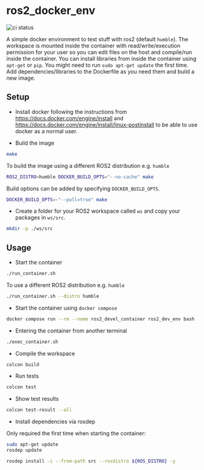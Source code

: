# ros2_docker_env

![ci status](https://github.com/f-fl0/ros2_docker_env/workflows/ci/badge.svg)

A simple docker environment to test stuff with ros2 (default `humble`). The workspace is mounted inside the container with
read/write/execution permission for your user so you can edit files on the host and compile/run inside the container.
You can install libraries from inside the container using `apt-get` or `pip`. You might need to run `sudo apt-get update`
the first time. Add dependencies/libraries to the Dockerfile as you need them and build a new image.

## Setup

* Install docker following the instructions from <https://docs.docker.com/engine/install>
and <https://docs.docker.com/engine/install/linux-postinstall> to be able to use docker as a normal user.

* Build the image

```bash
make
```

To build the image using a different ROS2 distribution e.g. `humble`

```bash
ROS2_DISTRO=humble DOCKER_BUILD_OPTS="--no-cache" make
```

Build options can be added by specifying `DOCKER_BUILD_OPTS`.

```bash
DOCKER_BUILD_OPTS=-"--pull=true" make
```

* Create a folder for your ROS2 workspace called `ws` and copy your packages in `ws/src`.

```bash
mkdir -p ./ws/src
```

## Usage

* Start the container

```bash
./run_container.sh
```

To use a different ROS2 distribution e.g. `humble`

```bash
./run_container.sh --distro humble
```

* Start the container using `docker compose`

```bash
docker compose run --rm --name ros2_devel_container ros2_dev_env bash
```

* Entering the container from another terminal

```bash
./exec_container.sh
```

* Compile the workspace

```bash
colcon build
```

* Run tests

```bash
colcon test
```

* Show test results

```bash
colcon test-result --all
```

* Install dependencies via rosdep

Only required the first time when starting the container:

```bash
sudo apt-get update
rosdep update
```

```bash
rosdep install -i --from-path src --rosdistro ${ROS_DISTRO} -y
```
